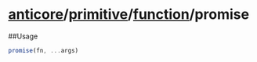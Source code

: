 # [anticore](../../../../../#reference)/[primitive](../../#reference)/[function](../#reference)/<a name="reference">promise</a>

##Usage

```js
promise(fn, ...args)
```